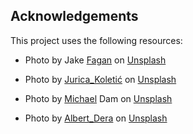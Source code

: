 ## Acknowledgements

This project uses the following resources:

-   Photo by Jake [Fagan](https://unsplash.com/@jakefagan?utm_content=creditCopyText&utm_medium=referral&utm_source=unsplash) on [Unsplash](https://unsplash.com/photos/man-wearing-black-jacket-during-daytime-Y7C7F26fzZM?utm_content=creditCopyText&utm_medium=referral&utm_source=unsplash)

-   Photo by [Jurica_Koletić](https://www.figma.com/exit?url=https%3A%2F%2Funsplash.com%2F%40juricakoletic%3Futm_content%3DcreditCopyText%26utm_medium%3Dreferral%26utm_source%3Dunsplash) on [Unsplash](https://unsplash.com/photos/man-wearing-henley-top-portrait-7YVZYZeITc8?utm_content=creditCopyText&utm_medium=referral&utm_source=unsplash)

-   Photo by [Michael](https://unsplash.com/@michaeldam?utm_content=creditCopyText&utm_medium=referral&utm_source=unsplash) Dam on [Unsplash](https://unsplash.com/photos/closeup-photography-of-woman-smiling-mEZ3PoFGs_k?utm_content=creditCopyText&utm_medium=referral&utm_source=unsplash)

-   Photo by [Albert_Dera](https://unsplash.com/@albertdera?utm_content=creditCopyText&utm_medium=referral&utm_source=unsplash) on [Unsplash](https://unsplash.com/photos/mans-grey-and-black-shirt-ILip77SbmOE?utm_content=creditCopyText&utm_medium=referral&utm_source=unsplash)
